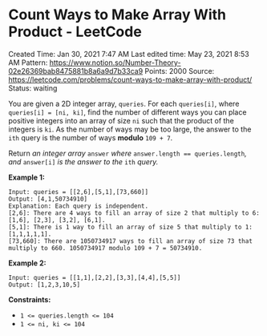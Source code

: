# Count Ways to Make Array With Product - LeetCode

Created Time: Jan 30, 2021 7:47 AM
Last edited time: May 23, 2021 8:53 AM
Pattern: https://www.notion.so/Number-Theory-02e26369bab8475881b8a6a9d7b33ca9
Points: 2000
Source: https://leetcode.com/problems/count-ways-to-make-array-with-product/
Status: waiting

You are given a 2D integer array, `queries`. For each `queries[i]`, where `queries[i] = [ni, ki]`, find the number of different ways you can place positive integers into an array of size `ni` such that the product of the integers is `ki`. As the number of ways may be too large, the answer to the `ith` query is the number of ways **modulo** `109 + 7`.

Return *an integer array* `answer` *where* `answer.length == queries.length`*, and* `answer[i]` *is the answer to the* `ith` *query.*

**Example 1:**

```
Input: queries = [[2,6],[5,1],[73,660]]
Output: [4,1,50734910]
Explanation: Each query is independent.
[2,6]: There are 4 ways to fill an array of size 2 that multiply to 6: [1,6], [2,3], [3,2], [6,1].
[5,1]: There is 1 way to fill an array of size 5 that multiply to 1: [1,1,1,1,1].
[73,660]: There are 1050734917 ways to fill an array of size 73 that multiply to 660. 1050734917 modulo 109 + 7 = 50734910.

```

**Example 2:**

```
Input: queries = [[1,1],[2,2],[3,3],[4,4],[5,5]]
Output: [1,2,3,10,5]

```

**Constraints:**

- `1 <= queries.length <= 104`
- `1 <= ni, ki <= 104`